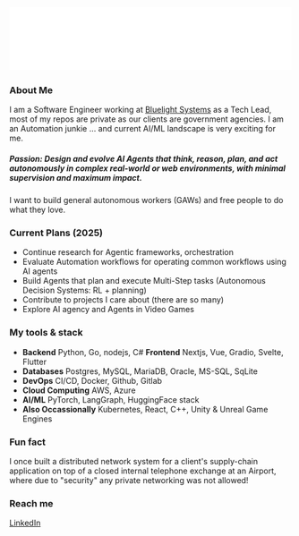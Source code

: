 <img src="top.svg" />

### About Me

I am a Software Engineer working at [Bluelight Systems](https://bluelightsystems.net) as a Tech Lead, most of my repos are private as our clients are government agencies.
I am an Automation junkie ... and current AI/ML landscape is very exciting for me. 

##### Passion: Design and evolve AI Agents that think, reason, plan, and act autonomously in complex real-world or web environments, with minimal supervision and maximum impact.

I want to build general autonomous workers (GAWs) and free people to do what they love.


### Current Plans (2025)

* Continue research for Agentic frameworks, orchestration
* Evaluate Automation workflows for operating common workflows using AI agents
* Build Agents that plan and execute Multi-Step tasks (Autonomous Decision Systems: RL + planning)
* Contribute to projects I care about (there are so many)
* Explore AI agency and Agents in Video Games

### My tools & stack

- **Backend**
  Python, Go, nodejs, C#
 **Frontend**
  Nextjs, Vue, Gradio, Svelte, Flutter
- **Databases**
  Postgres, MySQL, MariaDB, Oracle, MS-SQL, SqLite
- **DevOps**
  CI/CD, Docker, Github, Gitlab
- **Cloud Computing**
  AWS, Azure
- **AI/ML**
  PyTorch, LangGraph, HuggingFace stack
- **Also Occassionally**
  Kubernetes, React, C++, Unity & Unreal Game Engines

### Fun fact

I once built a distributed network system for a client's supply-chain application on top of a closed internal telephone exchange at an Airport, where due to "security" any private networking was not allowed!

### Reach me

[LinkedIn](https://www.linkedin.com/in/samintech/)


<!--
**Samanizer/samanizer** is a ✨ _special_ ✨ repository because its `README.md` (this file) appears on your GitHub profile.

Here are some ideas to get you started:

- 🔭 I’m currently working on ...
- 🌱 I’m currently learning ...
- 👯 I’m looking to collaborate on ...
- 🤔 I’m looking for help with ...
- 💬 Ask me about ...
- 📫 How to reach me: ...
- 😄 Pronouns: ...
- ⚡ Fun fact: ...
-->
